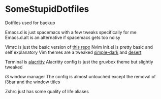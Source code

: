# SomeStupidDotfiles
Dotfiles used for backup

Emacs.d is just spacemacs with a few tweaks specifically for me
Emacs.d.alt is an alternative if spacemacs gets too noisy

Vimrc is just the basic version of [this repo](https://github.com/amix/vimrc)
Nvim init.el is pretty basic and self explanatory
Vim themes are a tweaked [simple-dark](https://github.com/zefei/simple-dark) and [desert](https://github.com/fugalh/desert.vim)

Terminal is [alacritty](https://github.com/alacritty/alacritty)
Alacritty config is just the gruvbox theme but slightly tweaked

i3 window manager
The config is almost untouched except the removal of i3bar and the window titles

Zshrc just has some quality of life aliases
